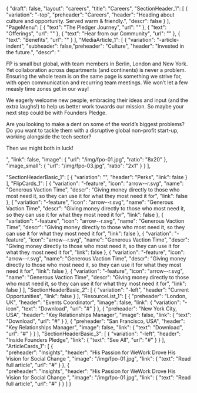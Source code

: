 {
   "draft": false,
   "layout": "careers",
   "title": "Careers",
   "SectionHeader_1": [
    {
      "variation": "-top",
      "preheader": "Careers",
      "header": "Heading about culture and opportunity. Served warm & friendly.",
      "descr": false
    }
  ],
  "PageMenu": [
    {
      "text": "The Pledger Journey",
      "url": ""
    },
    {
      "text": "Offerings",
      "url": ""
    },
    {
      "text": "Hear from our Community",
      "url": ""
    },
    {
      "text": "Benefits",
      "url": ""
    }
  ],
  "MediaArticle_1": [
   {
    "variation": "-article-indent",
    "subheader": false,"preheader": "Culture",
    "header": "Invested in the future.",
    "descr": "<p>FP is small but global, with team members in Berlin, London and New York. Yet collaboration across departments (and continents) is never a problem. Ensuring the whole team is on the same page is something we strive for, with open communication and recurring team meetings. We won’t let a few measly time zones get in our way!</p><p>We eagerly welcome new people, embracing their ideas and input (and the extra laughs!) to help us better work towards our mission. So maybe your next step could be with Founders Pledge.</p><p>Are you looking to make a dent on some of the world’s biggest problems? Do you want to tackle them with a disruptive global non-profit start-up, working alongside the tech sector? </p><p>Then we might both in luck!</p>",
    "link": false,
     "image": {
       "url": "/img/fpo-01.jpg",
       "ratio": "8x20"
     },
     "image_small": {
       "url": "/img/fpo-03.jpg",
       "ratio": "2x1"
     }
   }
 ],
  
  "SectionHeaderBasic_1": [
    {
      "variation": "",
      "header": "Perks",
      "link": false
    }
  ],
  "FlipCards_1": [
    {
      "variation": "-feature",
      "icon": "arrow--r.svg",
      "name": "Generous Vaction Time",
      "descr": "Giving money directly to those who most need it, so they can use it for what they most need it for",
      "link": false
    },
    {
      "variation": "-feature",
      "icon": "arrow--r.svg",
      "name": "Generous Vaction Time",
      "descr": "Giving money directly to those who most need it, so they can use it for what they most need it for",
      "link": false
    },
    {
      "variation": "-feature",
      "icon": "arrow--r.svg",
      "name": "Generous Vaction Time",
      "descr": "Giving money directly to those who most need it, so they can use it for what they most need it for",
      "link": false
    },
    {
      "variation": "-feature",
      "icon": "arrow--r.svg",
      "name": "Generous Vaction Time",
      "descr": "Giving money directly to those who most need it, so they can use it for what they most need it for",
      "link": false
    },
    {
      "variation": "-feature",
      "icon": "arrow--r.svg",
      "name": "Generous Vaction Time",
      "descr": "Giving money directly to those who most need it, so they can use it for what they most need it for",
      "link": false
    },
    {
      "variation": "-feature",
      "icon": "arrow--r.svg",
      "name": "Generous Vaction Time",
      "descr": "Giving money directly to those who most need it, so they can use it for what they most need it for",
      "link": false
    }
  ],
  "SectionHeaderBasic_2": [
    {
      "variation": "-left",
      "header": "Current Opportunities",
      "link": false
    }
  ],
  "ResourceList_1": [
    {
      "preheader": "London, UK",
      "header": "Events Coordinator",
      "image": false,
      "link": {
        "variation": "-icon",
        "text": "Download",
        "url": "#"
      }
    },
    {
      "preheader": "New York City, USA",
      "header": "Key Relationships Manager",
      "image": false,
      "link": {
        "text": "Download",
        "url": "#"
      }
    },
    {
      "preheader": "San Francisco, USA",
      "header": "Key Relationships Manager",
      "image": false,
      "link": {
        "text": "Download",
        "url": "#"
      }
    }
  ],
  "SectionHeaderBasic_3": [
    {
      "variation": "-left",
      "header": "Inside Founders Pledge",
      "link": {
        "text": "See All",
        "url": "#"
      }
    }
  ],
  "ArticleCards_1": [
    {  
        "preheader": "Insights",
        "header": "His Passion for WeWork Drove His Vision for Social Change ",
        "image": "/img/fpo-01.jpg",
        "link": {
            "text": "Read full article",
            "url": "#"
        }
    },
    {  
        "preheader": "Insights",
        "header": "His Passion for WeWork Drove His Vision for Social Change ",
        "image": "/img/fpo-01.jpg",
        "link": {
            "text": "Read full article",
            "url": "#"
        }
    }
  ]
}

